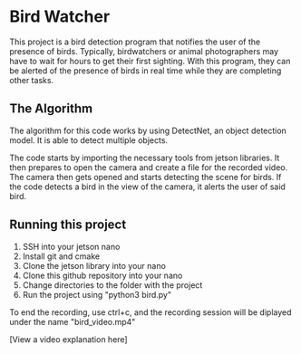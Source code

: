 # Bird Watcher

This project is a bird detection program that notifies the user of the presence of birds. Typically, birdwatchers or animal photographers may have to wait for hours to get their first sighting. With this program, they can be alerted of the presence of birds in real time while they are completing other tasks.

## The Algorithm

The algorithm for this code works by using DetectNet, an object detection model. It is able to detect multiple objects.

The code starts by importing the necessary tools from jetson libraries. It then prepares to open the camera and create a file for the recorded video. The camera then gets opened and starts detecting the scene for birds. If the code detects a bird in the view of the camera, it alerts the user of said bird.

## Running this project

1. SSH into your jetson nano
2. Install git and cmake
3. Clone the jetson library into your nano
4. Clone this github repository into your nano
5. Change directories to the folder with the project
6. Run the project using "python3 bird.py"

To end the recording, use ctrl+c, and the recording session will be diplayed under the name "bird_video.mp4"

[View a video explanation here]
